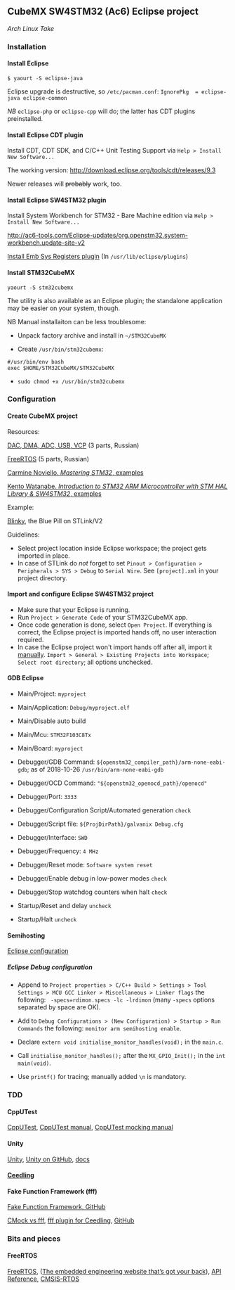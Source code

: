 ## CubeMX SW4STM32 (Ac6) Eclipse project
_Arch Linux Take_

### Installation
#### Install Eclipse
```
$ yaourt -S eclipse-java
```
Eclipse upgrade is destructive, so `/etc/pacman.conf`:
`IgnorePkg  = eclipse-java eclipse-common`

*NB* `eclipse-php` or `eclipse-cpp` will do; the latter has CDT plugins preinstalled.

#### Install Eclipse CDT plugin

Install CDT, CDT SDK, and C/C++ Unit Testing Support via `Help > Install New Software...`

The working version: http://download.eclipse.org/tools/cdt/releases/9.3

Newer releases will ~~probably~~ work, too.

#### Install Eclipse SW4STM32 plugin

Install System Workbench for STM32 - Bare Machine edition via `Help > Install New Software...`

http://ac6-tools.com/Eclipse-updates/org.openstm32.system-workbench.update-site-v2

[Install Emb Sys Registers plugin](https://mcuoneclipse.com/2017/07/26/embsysregview-0-2-6-for-eclipse-neon-and-oxygen/) (In `/usr/lib/eclipse/plugins`)

#### Install STM32CubeMX
```
yaourt -S stm32cubemx
```
The utility is also available as an Eclipse plugin; the standalone application may be easier on your system, though.

NB Manual installaiton can be less troublesome:

- Unpack factory archive and install in `~/STM32CubeMX`

- Create `/usr/bin/stm32cubemx`:
```
#/usr/bin/env bash
exec $HOME/STM32CubeMX/STM32CubeMX
```
- `sudo chmod +x /usr/bin/stm32cubemx`

### Configuration
#### Create CubeMX project

Resources:

[DAC, DMA, ADC, USB, VCP](https://habrahabr.ru/post/310742/) (3 parts, Russian)

[FreeRTOS](https://habrahabr.ru/post/249273/) (5 parts, Russian)

[Carmine Noviello. *Mastering STM32*, examples](https://github.com/cnoviello/mastering-stm32)

[Kento Watanabe. *Introduction to STM32 ARM Microcontroller with STM HAL Library & SW4STM32*, examples](https://github.com/meerstern/stm32introductory)

Example:

[Blinky](https://www.exclude.se/2017/06/02/stm32f103c8t6-st-link-v2-blinky-example/), the Blue Pill on STLink/V2

Guidelines:

- Select project location inside Eclipse workspace; the project gets imported in place.
- In case of STLink do *not* forget to set `Pinout > Configuration > Peripherals > SYS > Debug` to `Serial Wire`. See `[project].xml` in your project directory.


#### Import and configure Eclipse SW4STM32 project

- Make sure that your Eclipse is running.
- Run `Project > Generate Code` of your STM32CubeMX app.
- Once code generation is done, select `Open Project`. If everything is correct, the Eclipse project is imported hands off, no user interaction required.
- In case the Eclipse project won't import hands off after all, import it [manually](http://www.openstm32.org/Importing%2Ba%2BSTCubeMX%2Bgenerated%2Bproject). `Import > General > Existing Projects into Workspace`; `Select root directory`; all options unchecked.

#### GDB Eclipse

- Main/Project: `myproject`

- Main/Application: `Debug/myproject.elf`

- Main/Disable auto build

- Main/Mcu: `STM32F103C8Tx`

- Main/Board: `myproject`

- Debugger/GDB Command: `${openstm32_compiler_path}/arm-none-eabi-gdb`; as of 2018-10-26 `/usr/bin/arm-none-eabi-gdb`

- Debugger/OCD Command: `"${openstm32_openocd_path}/openocd"`

- Debugger/Port: `3333`

- Debugger/Configuration Script/Automated generation `check`

- Debugger/Script file: `${ProjDirPath}/galvanix Debug.cfg`

- Debugger/Interface: `SWD`

- Debugger/Frequency: `4 MHz`

- Debugger/Reset mode: `Software system reset`

- Debugger/Enable debug in low-power modes `check`

- Debugger/Stop watchdog counters when halt `check`

- Startup/Reset and delay `uncheck`

- Startup/Halt `uncheck`

#### Semihosting

[Eclipse configuration](http://alphaloewe.com/2017/01/24/enable-semi-hosting-with-openstm32-system-workbench/)

##### Eclipse Debug configuration

- Append to `Project properties > C/C++ Build > Settings > Tool Settings > MCU GCC Linker > Miscellaneous > Linker flags` the following: ` -specs=rdimon.specs -lc -lrdimon` (many `-specs` options separated by space are OK).

- Add to `Debug Configurations > (New Configuration) > Startup > Run Commands` the following: `monitor arm semihosting enable`.

- Declare `extern void initialise_monitor_handles(void);` in the `main.c`.

- Call `initialise_monitor_handles();` after the `MX_GPIO_Init();` in the `int main(void)`.

- Use `printf()` for tracing; manually added `\n` is mandatory.

### TDD
#### CppUTest

[CppUTest](https://cpputest.github.io/), [CppUTest manual](https://cpputest.github.io/manual.html), [CppUTest mocking manual](https://cpputest.github.io/mocking_manual.html)

#### Unity

[Unity](http://www.throwtheswitch.org/white-papers/unity-intro.html), [Unity on GitHub](https://github.com/ThrowTheSwitch/Unity), [docs](https://github.com/ThrowTheSwitch/Unity/tree/master/docs)

#### [Ceedling](https://github.com/Tyrn/arch-chronicle/blob/master/Usage/Ceedling.md)

#### Fake Function Framework (fff)

[Fake Function Framework, GitHub](https://github.com/meekrosoft/fff)

[CMock vs fff](http://www.electronvector.com/blog/cmock-vs-fff-a-comparison-of-c-mocking-frameworks), [fff plugin for Ceedling](http://www.electronvector.com/blog/more-flexible-mocks-for-ceedling-with-the-fake-function-framework-fff), [GitHub](https://github.com/ElectronVector/fake_function_framework)

### Bits and pieces
#### FreeRTOS

[FreeRTOS](http://blog.mbedded.ninja/programming/operating-systems/freertos), ([The embedded engineering website that’s got your back](http://blog.mbedded.ninja/)), [API Reference](https://www.freertos.org/a00106.html), [CMSIS-RTOS](https://stackoverflow.com/questions/41858814/difference-between-freertos-and-cmsis-rtx)
